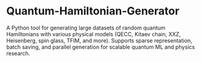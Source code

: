 # Quantum-Hamiltonian-Generator
A Python tool for generating large datasets of random quantum Hamiltonians with various physical models (QECC, Kitaev chain, XXZ, Heisenberg, spin glass, TFIM, and more). Supports sparse representation, batch saving, and parallel generation for scalable quantum ML and physics research.
